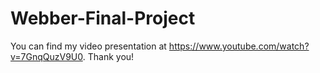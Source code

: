 # Webber-Final-Project

You can find my video presentation at https://www.youtube.com/watch?v=7GnqQuzV9U0. Thank you!
